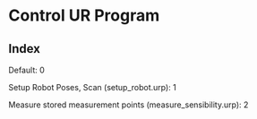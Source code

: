 # Control UR Program

## Index

Default: 0

Setup Robot Poses, Scan (setup_robot.urp): 1

Measure stored measurement points (measure_sensibility.urp): 2